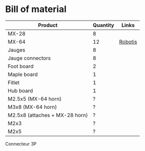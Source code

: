 # Bill of material

Product         |   Quantity    | Links
----------------|---------------|---------------
MX-28           | 8             |
MX-64           | 12            | [Robotis](http://www.robotis-shop-en.com/?act=shop_en.goods_view&GS=2397&keyword=MX-64)
Jauges          | 8             |
Jauge connectors| 8             |
Foot board      | 2             |
Maple board     | 1             |
Fitlet          | 1             |
Hub board       | 1             |
M2.5x5 (MX-64 horn)          | ?             |
M3x8 (MX-64 horn)            | ?             |
M2.5x8 (attaches + MX-28 horn)            | ?             |
M2x3                                      | ?             |
M2x5                                      | ?             |
Connecteur 3P

